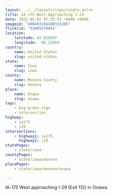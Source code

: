 ```yaml
---
layout: ../../layouts/sign/single.astro
title: IA-175 West Approaching I-29
date: 2022-05-02 07:25:53 +0000 +0000
imageid: "406403166100313285"
flickrid: "52085576041"
location:
    latitude: 42.026997
    longitude: -96.12664
country:
    name: United States
    slug: united-states
state:
    name: Iowa
    slug: iowa
county:
    name: Monona County
    slug: monona
place:
    name: Onawa
    slug: onawa
tags:
    - big-green-sign
    - intersection
highway:
    - ia175
    - i29
intersections:
    - highway1: ia175
      highway2: i29
statePages:
    - state/iowa
countyPages:
    - state/iowa/monona
placePages:
    - state/iowa/monona/onawa

---
```

IA-175 West approaching I-29 (Exit 112) in Onawa.